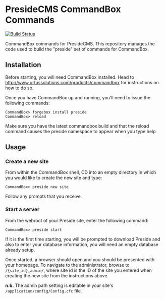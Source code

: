 PresideCMS CommandBox Commands
==============================

[![Build Status](https://travis-ci.org/pixl8/Preside-CMS-CommandBox-Commands.svg?branch=master)](https://travis-ci.org/pixl8/Preside-CMS-CommandBox-Commands)

CommandBox commands for PresideCMS. This repository manages the code used to build the "preside" set of commands for CommandBox.

## Installation

Before starting, you will need CommandBox installed. Head to http://www.ortussolutions.com/products/commandbox for instructions on how to do so.

Once you have CommandBox up and running, you'll need to issue the following commands:

    CommandBox> forgebox install preside
    CommandBox> reload

Make sure you have the latest commandbox build and that the reload command causes the preside namespace to appear when you type help
    
## Usage

### Create a new site

From within the CommandBox shell, CD into an empty directory in which you would like to create the new site and type:

    CommandBox> preside new site
    
Follow any prompts that you receive.

### Start a server

From the webroot of your Preside site, enter the following command:

    CommandBox> preside start
    
If it is the first time starting, you will be prompted to download Preside and also to enter your database information, you will need an empty database already setup.

Once started, a browser should open and you should be presented with your homepage. To navigate to the administrator, browse to `/{site_id}_admin/`, where site id is the ID of the site you entered when creating the new site from the instructions above.

**n.b.** The admin path setting is editable in your site's `/application/config/Config.cfc` file.

